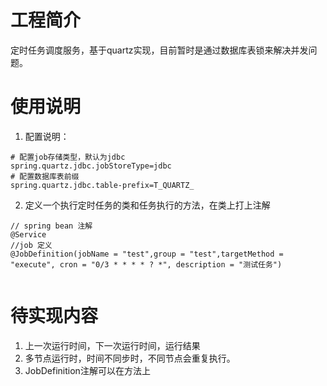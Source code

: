 # 工程简介
定时任务调度服务，基于quartz实现，目前暂时是通过数据库表锁来解决并发问题。

# 使用说明
 
1. 配置说明：
  ``````
# 配置job存储类型，默认为jdbc
spring.quartz.jdbc.jobStoreType=jdbc  
# 配置数据库表前缀
spring.quartz.jdbc.table-prefix=T_QUARTZ_
  
  ``````
2. 定义一个执行定时任务的类和任务执行的方法，在类上打上注解
```
// spring bean 注解
@Service 
//job 定义
@JobDefinition(jobName = "test",group = "test",targetMethod = "execute", cron = "0/3 * * * * ? *", description = "测试任务")
   
```


# 待实现内容

1. 上一次运行时间，下一次运行时间，运行结果
2. 多节点运行时，时间不同步时，不同节点会重复执行。
3. JobDefinition注解可以在方法上